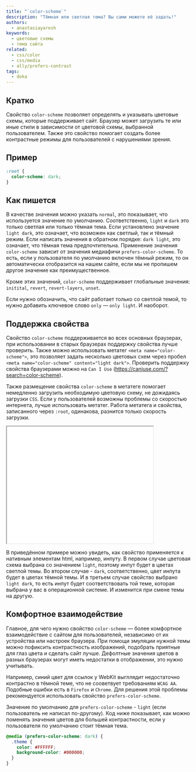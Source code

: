 ```yaml
---
title: "`color-scheme`"
description: "Тёмная или светлая тема? Вы сами можете её задать!"
authors:
  - anastasiayarosh
keywords:
  - цветовые схемы
  - тема сайта
related:
  - css/color
  - css/media
  - ally/prefers-contrast
tags:
  - doka
---
```


## Кратко

Свойство `color-scheme` позволяет определять и указывать цветовые схемы, которые поддерживает сайт. Браузер может загрузить те или иные стили в зависимости от цветовой схемы, выбранной пользователем. Также это свойство помогает создать более контрастные режимы для пользователей с нарушениями зрения.

## Пример

```css
:root {
  color-scheme: dark;
}
```

## Как пишется

В качестве значения можно указать `normal`, это показывает, что используется значение по умолчанию. Соответственно, `light` и `dark` это только светлая или только тёмная тема. Если установлено значение `light dark`, это означает, что возможен как светлый, так и тёмный режим. Если написать значения в обратном порядке: `dark light`, это означает, что тёмная тема предпочтительна. Применение значения `color-scheme` зависит от значения медиафичи `prefers-color-scheme`. То есть, если у пользователя по умолчанию включен тёмный режим, то он автоматически отобразится на нашем сайте, если мы не пропишем другое значение как преимущественное.

Кроме этих значений, `color-scheme` поддерживает глобальные значения: `initital`, `revert`, `revert-layers`, `unset`.

Если нужно обозначить, что сайт работает только со светлой темой, то нужно добавить ключевое слово `only` — `only light`. И наоборот.

## Поддержка свойства

Свойство `color-scheme` поддерживается во всех основных браузерах, при использовании в старых браузерах поддержку свойства лучше проверить. Также можно использовать метатег `<meta name="color-scheme">`, это позволяет задать несколько цветовых схем через пробел `<meta name="color-scheme" content="light dark">`. Проверить поддержку свойства браузерами можно на `Can I Use` (https://caniuse.com/?search=color-scheme).

Также размещение свойства `color-scheme` в метатеге помогает немедленно загрузить необходимую цветовую схему, не дожидаясь загрузки `CSS`. Если у пользователей возможны проблемы со скоростью интернета, лучше использовать метатег. Работа метатега и свойства, записанного через `:root`, одинакова, разнится только скорость загрузки.

<iframe title="Примеры нативных элементов" src="demos/basic/" height="320" width="400"></iframe>

В приведённом примере можно увидеть, как свойство применяется к нативным элементам html, например, инпуту. В первом случае цветовая схема выбрана со значением `light`, поэтому инпут будет в цветах светлой темы. Во втором случае - `dark`, соответственно, цвет инпута будет в цветах тёмной темы. И в третьем случае свойство выбрано `light dark`, то есть инпут будет соответствовать той теме, которая выбрана у вас в операционной системе. И изменится при смене темы на другую.

## Комфортное взаимодействие

Главное, для чего нужно свойство `color-scheme` — более комфортное взаимодействие с сайтом для пользователей, независимо от их устройства или настроек браузера. При помощи эмуляции нужной темы можно пофиксить контрастность изображений, подобрать приятные для глаз цвета и сделать сайт лучше. Дефолтные значения цветов в разных браузерах могут иметь недостатки в отображении, это нужно учитывать.

Например, синий цвет для ссылок у WebKit выгллядит недостаточно контрастно в тёмной теме, что не сооветвует требованиям `WCAG AA`. Подобные ошибки есть в `Firefox` и `Chrome`. Для решения этой проблемы рекомендуется использовать свойство `prefers-color-scheme`.

Значение по умолчанию для `prefers-color-scheme` - `light` (если пользователь не написал по-другому). Код ниже показывает, как можно поменять значения цветов для большей контрастности, если у пользователя по умолчанию стоит тёмная тема.

```css
@media (prefers-color-scheme: dark) {
  .theme {
    color: #FFFFFF;
    background-color: #000000;
  }
}
```

